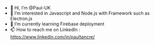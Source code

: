 - 👋 Hi, I’m @Paul-UK
- 👀 I’m interested in Javascript and Node.js with Framework such as Electron.js
- 🌱 I’m currently learning Firebase deployment
- 📫 How to reach me on LinkedIn : https://www.linkedin.com/in/paultancre/

